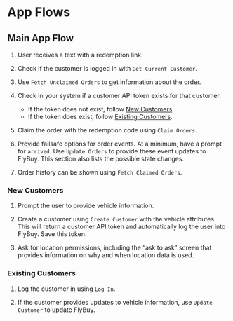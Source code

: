 # App Flows

## Main App Flow

1. User receives a text with a redemption link.

2. Check if the customer is logged in with `Get Current Customer`.

3. Use `Fetch Unclaimed Orders` to get information about the order.

4. Check in your system if a customer API token exists for that customer.
     - If the token does not exist, follow [New Customers](#new-customers).
     - If the token does exist, follow [Existing Customers](#existing-customers).

5. Claim the order with the redemption code using `Claim Orders`.

6. Provide failsafe options for order events. At a minimum, have a prompt for `arrived`. Use `Update Orders` to provide these event updates to FlyBuy. This section also lists the possible state changes.

7. Order history can be shown using `Fetch Claimed Orders`.

### <span id="new-customers">New Customers</span>

1. Prompt the user to provide vehicle information.

2. Create a customer using `Create Customer` with the vehicle attributes. This will return a customer API token and automatically log the user into FlyBuy. Save this token.

3. Ask for location permissions, including the “ask to ask” screen that provides information on why and when location data is used.

### <span id="existing-customers">Existing Customers</span>

1. Log the customer in using `Log In`.

2. If the customer provides updates to vehicle information, use `Update Customer` to update FlyBuy.